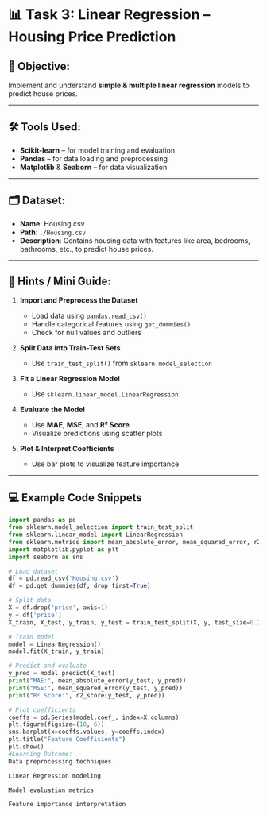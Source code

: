 # 📊 Task 3: Linear Regression – Housing Price Prediction

## 🎯 Objective:
Implement and understand **simple & multiple linear regression** models to predict house prices.

---

## 🛠️ Tools Used:
- **Scikit-learn** – for model training and evaluation  
- **Pandas** – for data loading and preprocessing  
- **Matplotlib** & **Seaborn** – for data visualization  

---

## 🗂️ Dataset:
- **Name**: Housing.csv  
- **Path**: `./Housing.csv`  
- **Description**: Contains housing data with features like area, bedrooms, bathrooms, etc., to predict house prices.

---

## 🧾 Hints / Mini Guide:

1. **Import and Preprocess the Dataset**  
   - Load data using `pandas.read_csv()`
   - Handle categorical features using `get_dummies()`
   - Check for null values and outliers

2. **Split Data into Train-Test Sets**  
   - Use `train_test_split()` from `sklearn.model_selection`

3. **Fit a Linear Regression Model**  
   - Use `sklearn.linear_model.LinearRegression`

4. **Evaluate the Model**  
   - Use **MAE**, **MSE**, and **R² Score**
   - Visualize predictions using scatter plots

5. **Plot & Interpret Coefficients**  
   - Use bar plots to visualize feature importance

---

## 💻 Example Code Snippets

```python
import pandas as pd
from sklearn.model_selection import train_test_split
from sklearn.linear_model import LinearRegression
from sklearn.metrics import mean_absolute_error, mean_squared_error, r2_score
import matplotlib.pyplot as plt
import seaborn as sns

# Load dataset
df = pd.read_csv('Housing.csv')
df = pd.get_dummies(df, drop_first=True)

# Split data
X = df.drop('price', axis=1)
y = df['price']
X_train, X_test, y_train, y_test = train_test_split(X, y, test_size=0.2, random_state=42)

# Train model
model = LinearRegression()
model.fit(X_train, y_train)

# Predict and evaluate
y_pred = model.predict(X_test)
print("MAE:", mean_absolute_error(y_test, y_pred))
print("MSE:", mean_squared_error(y_test, y_pred))
print("R² Score:", r2_score(y_test, y_pred))

# Plot coefficients
coeffs = pd.Series(model.coef_, index=X.columns)
plt.figure(figsize=(10, 6))
sns.barplot(x=coeffs.values, y=coeffs.index)
plt.title("Feature Coefficients")
plt.show()
#Learning Outcome:
Data preprocessing techniques

Linear Regression modeling

Model evaluation metrics

Feature importance interpretation